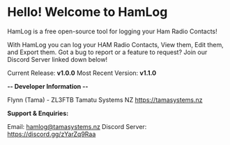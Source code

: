 # Hello! Welcome to HamLog

HamLog is a free open-source tool for logging your Ham Radio Contacts!

With HamLog you can log your HAM Radio Contacts, View them, Edit them, and Export them.
Got a bug to report or a feature to request? Join our Discord Server linked down below!

Current Release: **v1.0.0**
Most Recent Version: **v1.1.0**

**-- Developer Information --**

Flynn (Tama) - ZL3FTB
Tamatu Systems NZ
https://tamasystems.nz

**Support & Enquiries:**

Email: hamlog@tamasystems.nz
Discord Server: https://discord.gg/zYarZq9Raa
